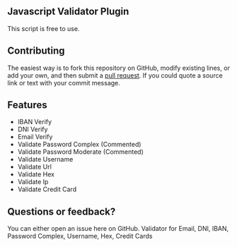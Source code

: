 ## Javascript Validator Plugin

This script is free to use.

## Contributing

The easiest way is to fork this repository on GitHub, modify existing lines, or add your own, and then submit a [pull request](https://help.github.com/en/articles/about-pull-requests). If you could quote a source link or text with your commit message.


## Features
 * IBAN Verify
 * DNI Verify
 * Email Verify
 * Validate Password Complex (Commented)
 * Validate Password Moderate (Commented)
 * Validate Username
 * Validate Url
 * Validate Hex
 * Validate Ip
 * Validate Credit Card


## Questions or feedback?

You can either open an issue here on GitHub.
Validator for Email, DNI, IBAN, Password Complex, Username, Hex, Credit Cards
